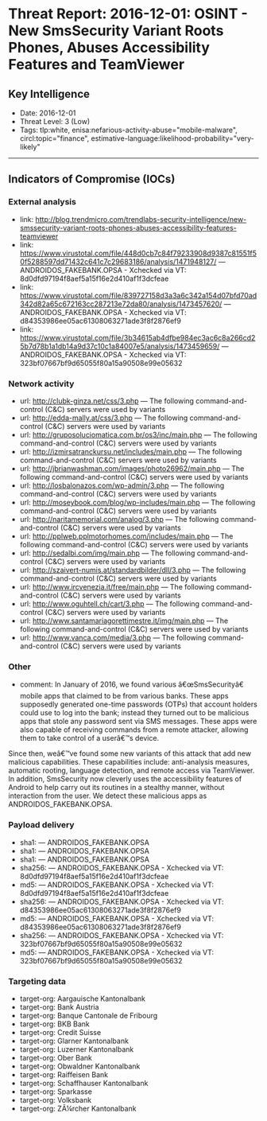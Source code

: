 # Threat Report: 2016-12-01: OSINT - New SmsSecurity Variant Roots Phones, Abuses Accessibility Features and TeamViewer


## Key Intelligence
* Date: 2016-12-01
* Threat Level: 3 (Low)
* Tags: tlp:white, enisa:nefarious-activity-abuse="mobile-malware", circl:topic="finance", estimative-language:likelihood-probability="very-likely"

---

## Indicators of Compromise (IOCs)
### External analysis
* link: http://blog.trendmicro.com/trendlabs-security-intelligence/new-smssecurity-variant-roots-phones-abuses-accessibility-features-teamviewer
* link: https://www.virustotal.com/file/448d0cb7c84f79233908d9387c81551f50f5288597dd71432c641c7c29683186/analysis/1471948127/ — ANDROIDOS_FAKEBANK.OPSA - Xchecked via VT: 8d0dfd97194f8aef5a15f16e2d410af1f3dcfeae
* link: https://www.virustotal.com/file/839727158d3a3a6c342a154d07bfd70ad342d82a65c672163cc287213e72da80/analysis/1473457620/ — ANDROIDOS_FAKEBANK.OPSA - Xchecked via VT: d84353986ee05ac61308063271ade3f8f2876ef9
* link: https://www.virustotal.com/file/3b34615ab4dfbe984ec3ac6c8a266cd25b7d78b1a1db14a9d37c10c1a84007e5/analysis/1473459659/ — ANDROIDOS_FAKEBANK.OPSA - Xchecked via VT: 323bf07667bf9d65055f80a15a90508e99e05632

### Network activity
* url: http://clubk-ginza.net/css/3.php — The following command-and-control (C&C) servers were used by variants
* url: http://edda-mally.at/css/3.php — The following command-and-control (C&C) servers were used by variants
* url: http://gruposoluciomatica.com.br/os3/inc/main.php — The following command-and-control (C&C) servers were used by variants
* url: http://izmirsatranckursu.net/includes/main.php — The following command-and-control (C&C) servers were used by variants
* url: http://jbrianwashman.com/images/photo26962/main.php — The following command-and-control (C&C) servers were used by variants
* url: http://losbalonazos.com/wp-admin/3.php — The following command-and-control (C&C) servers were used by variants
* url: http://moseybook.com/blog/wp-includes/main.php — The following command-and-control (C&C) servers were used by variants
* url: http://naritamemorial.com/analog/3.php — The following command-and-control (C&C) servers were used by variants
* url: http://pplweb.pplmotorhomes.com/includes/main.php — The following command-and-control (C&C) servers were used by variants
* url: http://sedalbi.com/img/main.php — The following command-and-control (C&C) servers were used by variants
* url: http://szaivert-numis.at/standardbilder/dll/3.php — The following command-and-control (C&C) servers were used by variants
* url: http://www.ircvenezia.it/free/main.php — The following command-and-control (C&C) servers were used by variants
* url: http://www.oguhtell.ch/cart/3.php — The following command-and-control (C&C) servers were used by variants
* url: http://www.santamariagorettimestre.it/img/main.php — The following command-and-control (C&C) servers were used by variants
* url: http://www.vanca.com/media/3.php — The following command-and-control (C&C) servers were used by variants

### Other
* comment: In January of 2016, we found various â€œSmsSecurityâ€ mobile apps that claimed to be from various banks. These apps supposedly generated one-time passwords (OTPs) that account holders could use to log into the bank; instead they turned out to be malicious apps that stole any password sent via SMS messages. These apps were also capable of receiving commands from a remote attacker, allowing them to take control of a userâ€™s device.

Since then, weâ€™ve found some new variants of this attack that add new malicious capabilities. These capabilities include: anti-analysis measures, automatic rooting, language detection, and remote access via TeamViewer. In addition, SmsSecurity now cleverly uses the accessibility features of Android to help carry out its routines in a stealthy manner, without interaction from the user. We detect these malicious apps as ANDROIDOS_FAKEBANK.OPSA.

### Payload delivery
* sha1: <sha1> — ANDROIDOS_FAKEBANK.OPSA
* sha1: <sha1> — ANDROIDOS_FAKEBANK.OPSA
* sha1: <sha1> — ANDROIDOS_FAKEBANK.OPSA
* sha256: <sha256> — ANDROIDOS_FAKEBANK.OPSA - Xchecked via VT: 8d0dfd97194f8aef5a15f16e2d410af1f3dcfeae
* md5: <md5> — ANDROIDOS_FAKEBANK.OPSA - Xchecked via VT: 8d0dfd97194f8aef5a15f16e2d410af1f3dcfeae
* sha256: <sha256> — ANDROIDOS_FAKEBANK.OPSA - Xchecked via VT: d84353986ee05ac61308063271ade3f8f2876ef9
* md5: <md5> — ANDROIDOS_FAKEBANK.OPSA - Xchecked via VT: d84353986ee05ac61308063271ade3f8f2876ef9
* sha256: <sha256> — ANDROIDOS_FAKEBANK.OPSA - Xchecked via VT: 323bf07667bf9d65055f80a15a90508e99e05632
* md5: <md5> — ANDROIDOS_FAKEBANK.OPSA - Xchecked via VT: 323bf07667bf9d65055f80a15a90508e99e05632

### Targeting data
* target-org: Aargauische Kantonalbank
* target-org: Bank Austria
* target-org: Banque Cantonale de Fribourg
* target-org: BKB Bank
* target-org: Credit Suisse
* target-org: Glarner Kantonalbank
* target-org: Luzerner Kantonalbank
* target-org: Ober Bank
* target-org: Obwaldner Kantonalbank
* target-org: Raiffeisen Bank
* target-org: Schaffhauser Kantonalbank
* target-org: Sparkasse
* target-org: Volksbank
* target-org: ZÃ¼rcher Kantonalbank
